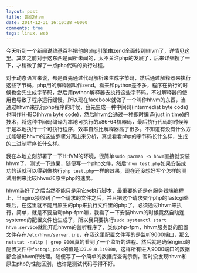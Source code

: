 ```yaml
---
layout: post
title: 尝试hhvm
date: 2014-12-31 16:10:28 +0000
comments: true
tags: linux, web
---
```


今天听到一个新闻说维基百科把他的php引擎由zend全面转到hhvm了，详情见[这里](https://www.mediawiki.org/wiki/HHVM)。其实之前对于这东西是闻所未闻的，太不关注php的发展了，后来详细搜了一下，才稍微了解了一点php代码的执行过程。

对于动态语言来说，都是首先通过代码解析来生成字节码，然后通过解释器来执行这些字节码，php用的解释器叫作zend。看来和python差不多，程序在执行的时候也会先生成字节码，然后用python解释器去执行这些字节码。不过解释器的使用也导致了程序运行缓慢。所以现在facebook就做了一个叫作hhvm的东西，当通过hhvm来执行php程序的时候，会先生成一种中间码(intermediat byte code)也叫作HHBC(hhvm byte code)，然后hhvm会通过一种即时编译(just in time)的技术，将这种中间码编译为本地可执行的x86-64机器码，最后执行代码的时候等于是本地执行一个可执行程序，效率自然比解释器高了很多。不知道有没有什么方式能够把hhvm的这些步骤分离出来分析，真想看看php的字节码长什么样，生成的二进制程序长什么样。

我在本地立刻部署了一下HHVM的环境，很简单`sudo pacman -S hhvm`直接就安装hhvm了，测试一下效果，随便写一个php文件，然后`hhvm test.php`如果安装成功的话就可以得到像执行`php test.php`一样的效果，现在还没想好写个怎样的测试用例来比较hhvm和原生php的速度。

hhvm装好了之后当然不能只是用它来执行脚本，最重要的还是在服务器端编程上，当nginx接收到了一个请求的文件之后，并且把这个请求交个php的fastcgi处理后，在这里就不能用原生的php来执行文件里的php了，必须通过hhvm来执行，简单，就是不要启动php-fpm嘛，我看了一下安装hhvm的时候竟然自动连systemd的配置文件也生成了，所以我只要执行`sudo systemctl start hhvm.service`就能开启hhvm的监听程序了，类似php-fpm，hhvm服务器的配置文件存在`/etc/hhvm/server.ini`，在我这里配置文件写的是监听9000端口，那么`netstat -naltp | grep 9000`真的看到了一个监听的进程。然后就是确保nginx的配置文件中`fastcgi_pass`的值是`127.0.0.1:9000`，这样所有进入9000端口的数据都会被hhvm所处理。随便写了一个简单的数据库查询示例，暂时没发现hhvm和原生php的性能区别，也许是测试代码写得不好。
